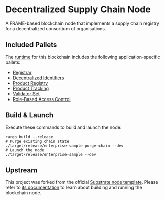 # Decentralized Supply Chain Node

A FRAME-based blockchain node that implements a supply chain registry for a decentralized consortium
of organisations.

## Included Pallets

The [runtime](runtime) for this blockchain includes the following application-specific pallets:

- [Registrar](pallets/registrar)
- [Decentralized Identifiers](https://github.com/substrate-developer-hub/pallet-did)
- [Product Registry](https://github.com/stiiifff/pallet-product-registry)
- [Product Tracking](https://github.com/stiiifff/pallet-product-tracking)
- [Validator Set](https://github.com/gautamdhameja/substrate-validator-set)
- [Role-Based Access Control](https://github.com/jimmychu0807/substrate-rbac)

## Build & Launch

Execute these commands to build and launch the node:

```shell
cargo build --release
# Purge existing chain state
./target/release/enterprise-sample purge-chain --dev
# Launch the node
./target/release/enterprise-sample --dev
```

## Upstream

This project was forked from the official
[Substrate node template](https://github.com/substrate-developer-hub/substrate-node-template/tree/v2.0.0-rc6).
Please refer to
[its documentation](https://github.com/substrate-developer-hub/substrate-node-template/blob/v2.0.0-rc6/README.md)
to learn about building and running the blockchain node.
